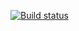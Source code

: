 [![Build status](https://ci.appveyor.com/api/projects/status/wq5y9afa8gy2npj8?svg=true)](https://ci.appveyor.com/project/MihailOkatev/ajs-8-2)
